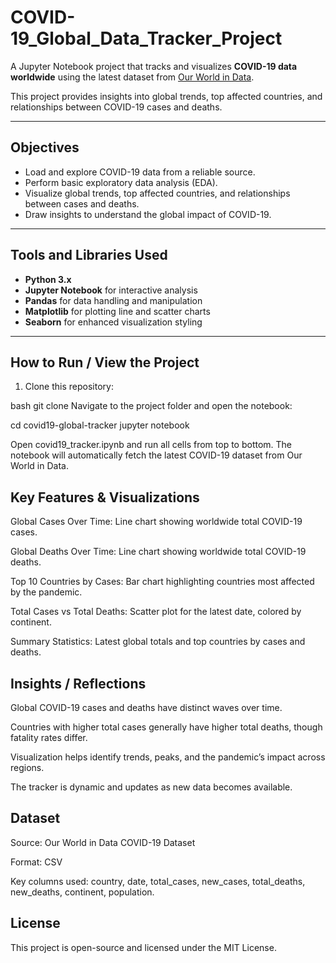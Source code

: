 # COVID-19_Global_Data_Tracker_Project

A Jupyter Notebook project that tracks and visualizes **COVID-19 data worldwide** using the latest dataset from [Our World in Data](https://ourworldindata.org/covid-19).  

This project provides insights into global trends, top affected countries, and relationships between COVID-19 cases and deaths.

---

## Objectives

- Load and explore COVID-19 data from a reliable source.
- Perform basic exploratory data analysis (EDA).
- Visualize global trends, top affected countries, and relationships between cases and deaths.
- Draw insights to understand the global impact of COVID-19.

---

## Tools and Libraries Used

- **Python 3.x**
- **Jupyter Notebook** for interactive analysis
- **Pandas** for data handling and manipulation
- **Matplotlib** for plotting line and scatter charts
- **Seaborn** for enhanced visualization styling

---

## How to Run / View the Project

1. Clone this repository:

bash
git clone <repository-url>
Navigate to the project folder and open the notebook:

cd covid19-global-tracker
jupyter notebook


Open covid19_tracker.ipynb and run all cells from top to bottom.
The notebook will automatically fetch the latest COVID-19 dataset from Our World in Data.

## Key Features & Visualizations

Global Cases Over Time: Line chart showing worldwide total COVID-19 cases.

Global Deaths Over Time: Line chart showing worldwide total COVID-19 deaths.

Top 10 Countries by Cases: Bar chart highlighting countries most affected by the pandemic.

Total Cases vs Total Deaths: Scatter plot for the latest date, colored by continent.

Summary Statistics: Latest global totals and top countries by cases and deaths.

## Insights / Reflections

Global COVID-19 cases and deaths have distinct waves over time.

Countries with higher total cases generally have higher total deaths, though fatality rates differ.

Visualization helps identify trends, peaks, and the pandemic’s impact across regions.

The tracker is dynamic and updates as new data becomes available.

## Dataset

Source: Our World in Data COVID-19 Dataset

Format: CSV

Key columns used: country, date, total_cases, new_cases, total_deaths, new_deaths, continent, population.

## License

This project is open-source and licensed under the MIT License.
